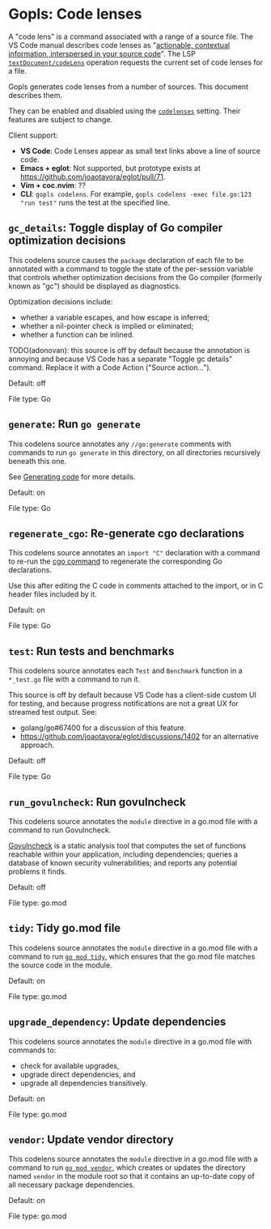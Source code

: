 # Gopls: Code lenses

A "code lens" is a command associated with a range of a source file.
The VS Code manual describes code lenses as
"[actionable, contextual information, interspersed in your source
code](https://code.visualstudio.com/blogs/2017/02/12/code-lens-roundup)".
The LSP [`textDocument/codeLens`](https://microsoft.github.io/language-server-protocol/specifications/lsp/3.17/specification/#textDocument_codeLens) operation requests the
current set of code lenses for a file.

Gopls generates code lenses from a number of sources.
This document describes them.

They can be enabled and disabled using the
[`codelenses`](settings.md#codelenses) setting.
Their features are subject to change.

Client support:
- **VS Code**: Code Lenses appear as small text links above a line of source code.
- **Emacs + eglot**: Not supported, but prototype exists at https://github.com/joaotavora/eglot/pull/71.
- **Vim + coc.nvim**: ??
- **CLI**: `gopls codelens`. For example, `gopls codelens -exec file.go:123 "run test"` runs the test at the specified line.


<!-- This portion is generated by doc/generate from the ../core/settings package. -->
<!-- BEGIN Lenses: DO NOT MANUALLY EDIT THIS SECTION -->
## `gc_details`: Toggle display of Go compiler optimization decisions


This codelens source causes the `package` declaration of
each file to be annotated with a command to toggle the
state of the per-session variable that controls whether
optimization decisions from the Go compiler (formerly known
as "gc") should be displayed as diagnostics.

Optimization decisions include:
- whether a variable escapes, and how escape is inferred;
- whether a nil-pointer check is implied or eliminated;
- whether a function can be inlined.

TODO(adonovan): this source is off by default because the
annotation is annoying and because VS Code has a separate
"Toggle gc details" command. Replace it with a Code Action
("Source action...").


Default: off

File type: Go

## `generate`: Run `go generate`


This codelens source annotates any `//go:generate` comments
with commands to run `go generate` in this directory, on
all directories recursively beneath this one.

See [Generating code](https://go.dev/blog/generate) for
more details.


Default: on

File type: Go

## `regenerate_cgo`: Re-generate cgo declarations


This codelens source annotates an `import "C"` declaration
with a command to re-run the [cgo
command](https://pkg.go.dev/cmd/cgo) to regenerate the
corresponding Go declarations.

Use this after editing the C code in comments attached to
the import, or in C header files included by it.


Default: on

File type: Go

## `test`: Run tests and benchmarks


This codelens source annotates each `Test` and `Benchmark`
function in a `*_test.go` file with a command to run it.

This source is off by default because VS Code has
a client-side custom UI for testing, and because progress
notifications are not a great UX for streamed test output.
See:
- golang/go#67400 for a discussion of this feature.
- https://github.com/joaotavora/eglot/discussions/1402
  for an alternative approach.


Default: off

File type: Go

## `run_govulncheck`: Run govulncheck


This codelens source annotates the `module` directive in a
go.mod file with a command to run Govulncheck.

[Govulncheck](https://go.dev/blog/vuln) is a static
analysis tool that computes the set of functions reachable
within your application, including dependencies;
queries a database of known security vulnerabilities; and
reports any potential problems it finds.


Default: off

File type: go.mod

## `tidy`: Tidy go.mod file


This codelens source annotates the `module` directive in a
go.mod file with a command to run [`go mod
tidy`](https://go.dev/ref/mod#go-mod-tidy), which ensures
that the go.mod file matches the source code in the module.


Default: on

File type: go.mod

## `upgrade_dependency`: Update dependencies


This codelens source annotates the `module` directive in a
go.mod file with commands to:

- check for available upgrades,
- upgrade direct dependencies, and
- upgrade all dependencies transitively.


Default: on

File type: go.mod

## `vendor`: Update vendor directory


This codelens source annotates the `module` directive in a
go.mod file with a command to run [`go mod
vendor`](https://go.dev/ref/mod#go-mod-vendor), which
creates or updates the directory named `vendor` in the
module root so that it contains an up-to-date copy of all
necessary package dependencies.


Default: on

File type: go.mod

<!-- END Lenses: DO NOT MANUALLY EDIT THIS SECTION -->
